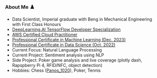 ### About Me ♟️

- Data Scientist, Imperial graduate with Beng in Mechanical Engineering with First Class Honours
- [DeepLearning.AI TensorFlow Developer Specialization](https://www.coursera.org/account/accomplishments/specialization/QBV47PYJ2TVK)
- [AWS Certified Cloud Practitioner](https://www.credly.com/badges/d1d64d8f-5c86-4d7b-99d0-829f4e09f37d)
- [Professional Certificate in Machine Learning (Dec. 2023)](https://coursera.org/share/3b978dcb7ed6f8655833fe37d52f02e6)
- [Professional Certificate in Data Science (Oct. 2022)](https://coursera.org/share/c8331e4d835239d1d9f897465e96e445)
- Current Focus: Natural Language Processing
- Current Project: Sentiment analysis using NLP
- Side Project: Poker game analysis and live coverage (plotly dash, Rapspberry Pi 4, RFID/NFC, object detection)
- Hobbies: Chess ([Panos_1020](https://www.chess.com/member/panos_1020)), Poker, Tennis

